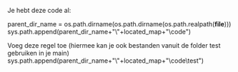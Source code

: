 Je hebt deze code al:

parent_dir_name = os.path.dirname(os.path.dirname(os.path.realpath(__file__)))
sys.path.append(parent_dir_name+"\\"+located_map+"\\code")

Voeg deze regel toe (hiermee kan je ook bestanden vanuit de folder test gebruiken in je main)
sys.path.append(parent_dir_name+"\\"+located_map+"\\code\\test")
